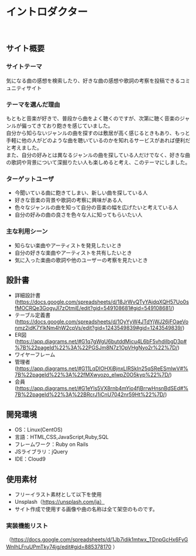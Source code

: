# イントロダクター
​
## サイト概要

### サイトテーマ
<!--何を『目的』とし、どのような『分類』なのかを簡潔に書く-->
気になる曲の感想を検索したり、好きな曲の感想や歌詞の考察を投稿できるコミュニティサイト

### テーマを選んだ理由
<!--なぜこのようなテーマにしたかを説明する-->
もともと音楽が好きで、普段から曲をよく聴くのですが、次第に聴く音楽のジャンルが偏ってきており飽きを感じていました。<br>
自分から知らないジャンルの曲を探すのは敷居が高く感じるときもあり、もっと手軽に他の人がどのような曲を聴いているのかを知れるサービスがあれば便利だと考えました。<br>
また、自分の好みとは異なるジャンルの曲を探している人だけでなく、好きな曲の歌詞や背景について深掘りたい人も楽しめると考え、このテーマにしました。

### ターゲットユーザ
<!--誰に使ってもらうかを具体的に記載する-->
- 今聞いている曲に飽きてしまい、新しい曲を探している人
- 好きな音楽の背景や歌詞の考察に興味がある人
- 色々なジャンルの曲を知って自分の音楽の幅を広げたいと考えている人
- 自分の好みの曲の良さを色々な人に知ってもらいたい人
​
### 主な利用シーン
<!--どのような時に使うのかの状況を記載すること-->
- 知らない楽曲やアーティストを発見したいとき
- 自分の好きな楽曲やアーティストを共有したいとき
- 気に入った楽曲の歌詞や他のユーザーの考察を見たいとき


## 設計書
- 詳細設計書(https://docs.google.com/spreadsheets/d/18JrWvQTyYAjdqXQH57Uo0sfMOCRQe3GogyJl7zOtmiE/edit?gid=549108681#gid=549108681/)
- テーブル定義書(https://docs.google.com/spreadsheets/d/1OyYyW4JTdYjWJ26jFOaeVonmz2idK7YlkNm4hW2cpVs/edit?gid=1243549839#gid=1243549839/)
- ER図(https://app.diagrams.net/#G1q7gWgU6butddMicu4L6bF5vhdiIbgD3p#%7B%22pageId%22%3A%22PGSJm8N7z1OpVHgNyo2r%22%7D/)
- ワイヤーフレーム
- 管理者(https://app.diagrams.net/#G11LqDIOHXiBjnxLIRSkIn25qSReESmlwV#%7B%22pageId%22%3A%22fMXwyozo_eIwpZ0O5kyp%22%7D/)
- 会員(https://app.diagrams.net/#G1eYls5VX8rnb4mYio4fjBrrwHnsnBdSEd#%7B%22pageId%22%3A%22BRcrJ1iCnU7042nr59Ht%22%7D/)
  
## 開発環境
- OS：Linux(CentOS)
- 言語：HTML,CSS,JavaScript,Ruby,SQL
- フレームワーク：Ruby on Rails
- JSライブラリ：jQuery
- IDE：Cloud9
​
## 使用素材
- フリーイラスト素材として以下を使用
- Unsplash（https://unsplash.com/ja）
- サイト作成で使用する画像や曲の名称は全て架空のものです。


### 実装機能リスト
（https://docs.google.com/spreadsheets/d/1Jb7idik1mtwx_TDnpGcHx6FyGWnIhLFruUPmTky74jg/edit#gid=885378170 ）


